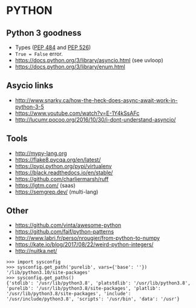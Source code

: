 PYTHON
======

Python 3 goodness
------------------

 * Types ([PEP 484](https://www.python.org/dev/peps/pep-0484/) and [PEP 526](https://www.python.org/dev/peps/pep-0526/))
 * `True = False` error.
 * https://docs.python.org/3/library/asyncio.html (see uvloop)
 * https://docs.python.org/3/library/enum.html


Asycio links
------------

 * http://www.snarky.ca/how-the-heck-does-async-await-work-in-python-3-5
 * https://www.youtube.com/watch?v=E-1Y4kSsAFc
 * http://lucumr.pocoo.org/2016/10/30/i-dont-understand-asyncio/


Tools
------

 * http://mypy-lang.org
 * https://flake8.pycqa.org/en/latest/
 * https://pypi.python.org/pypi/virtualenv
 * https://black.readthedocs.io/en/stable/
 * https://github.com/charliermarsh/ruff
 * https://lgtm.com/ (saas)
 * https://semgrep.dev/ (multi-lang)

Other
-----

 * https://github.com/vinta/awesome-python
 * https://github.com/faif/python-patterns
 * http://www.labri.fr/perso/nrougier/from-python-to-numpy
 * https://kate.io/blog/2017/08/22/weird-python-integers/
 * http://nuitka.net/

```
>>> import sysconfig
>>> sysconfig.get_path('purelib', vars={'base': ''})
'/lib/python3.10/site-packages'
>>> sysconfig.get_paths()
{'stdlib': '/usr/lib/python3.8', 'platstdlib': '/usr/lib/python3.8', 'purelib': '/usr/lib/python3.8/site-packages', 'platlib': '/usr/lib/python3.8/site-packages', 'include': '/usr/include/python3.8', 'scripts': '/usr/bin', 'data': '/usr'}
```